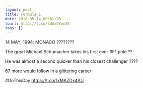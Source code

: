 ```yaml
---
layout: post
title: Formula 1
date: 2018-05-14 00:01:20
tourl: http://t.co/7dAxQYnn2K
tags: []
---
```

14 MAY, 1994: MONACO ????????

The great Michael Schumacher takes his first ever #F1 pole ??

He was almost a second quicker than his closest challenger ????

67 more would follow in a glittering career 

#OnThisDay https://t.co/1xMAZDx4AU